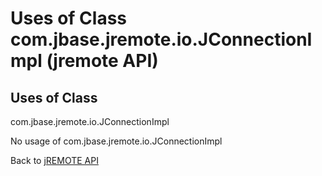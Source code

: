 # Uses of Class com.jbase.jremote.io.JConnectionImpl (jremote API)

<PageHeader />

## Uses of Class
com.jbase.jremote.io.JConnectionImpl

No usage of com.jbase.jremote.io.JConnectionImpl

Back to [jREMOTE API](com_jbase_jremote_package-summary)



  
<PageFooter />

